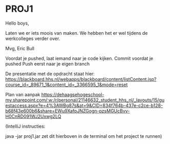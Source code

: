 # PROJ1

Hello boys,

Laten we er iets moois van maken.
We hebben het er wel tijdens de werkcolleges verder over.

Mvg,
Eric Bull


Voordat je pushed, laat iemand naar je code kijken.
Commit voordat je pushed
Push eerst naar je eigen branch

De presentatie met de opdracht staat hier: https://blackboard.hhs.nl/webapps/blackboard/content/listContent.jsp?course_id=_89671_1&content_id=_3366595_1&mode=reset

Plan van aanpak https://dehaagsehogeschool-my.sharepoint.com/:w:/r/personal/21146632_student_hhs_nl/_layouts/15/guestaccess.aspx?e=4%3AWBg87s&at=9&CID=834f764b-437e-c2ce-b128-b68f43e600b6&share=EWu9XafpJNZGogn-pzsMGUcBvv-H0CnRD091WJ2Uxwg2LQ

(IntelliJ instructies:

java -jar proj1.jar
zet dit hierboven in de terminal om het project te runnen)
